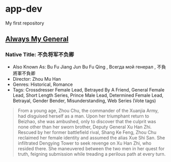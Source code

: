 # app-dev
My first repository

## [Always My General](https://mydramalist.com/771433-bu-fu-jiang-jun-bu-fu-qing)
### Native Title: 不负将军不负卿

- Also Known As: Bu Fu Jiang Jun Bu Fu Qing , Всегда мой генерал , 不負將軍不負卿 <br />
- Director: Zhou Mu Han <br />
- Genres: Historical, Romance  <br />
- Tags: Crossdresser Female Lead, Betrayed By A Friend, General Female Lead, Short Length Series, Prince Male Lead, Determined Female Lead, Betrayal, Gender Bender, Misunderstanding, Web Series (Vote tags)  <br />

> From a young age, Zhou Chu, the commander of the Xuanjia Army, had disguised herself as a man. Upon her triumphant return to Beizhao, she was ambushed, only to discover that the culprit was none other than her sworn brother, Deputy General Xu Han Zhi. Rescued by her former battlefield rival, Shang Ke Feng, Zhou Chu reclaimed her female identity and assumed the alias Xue Shi San. She infiltrated Dengying Tower to seek revenge on Xu Han Zhi, who resided there. She maneuvered between the two men in her quest for truth, feigning submission while treading a perilous path at every turn.
